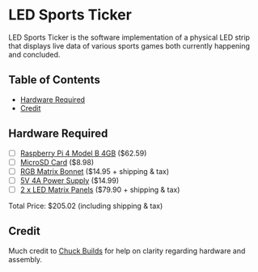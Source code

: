 # LED Sports Ticker

LED Sports Ticker is the software implementation of a physical LED strip that displays live data of various sports games both currently happening and concluded.

## Table of Contents

- [Hardware Required](#hardware-required)
- [Credit](#credit)

## Hardware Required

- [ ] [Raspberry Pi 4 Model B 4GB](https://www.amazon.com/Raspberry-Model-2019-Quad-Bluetooth/dp/B07TC2BK1X?crid=KJD276J913DV&dib=eyJ2IjoiMSJ9.4wZGiZcG7IfVeIs8ylcbr1eJmnvE8oJid77PV7RQbtwZ9dKT65IvmkuFiGe-VJEWZwN_0SRzIOayyD_DM04lit8BfbptjkfsGDXHtM-RNdGpQo1nOiGN-kzXBW5vxXOvTzY_1oS1nqT3Jyx12fEC7Ywu0iRgsFFQhXJ-ueY7xw4R0-_gdUwbjnY_z4g-Az8HlIX-4B-ox5c8rCh5AxKdQ5Zyo-ZpDH93FvBYXHb7y0M.4Bd4e8S0FSHzjFTeL1prlyyrWiVBQTPks5g8UwLkXQ8&dib_tag=se&keywords=raspberry%2Bpi%2B4&qid=1748303777&sprefix=raspberry%2Bpi%2B4%2Caps%2C123&sr=8-1&th=1&linkCode=sl1&tag=chuckbuilds-20&linkId=b262a1adbfd46221d5a38343581a3ad5&language=en_US&ref_=as_li_ss_tl) ($62.59)
- [ ] [MicroSD Card](https://www.amazon.com/SanDisk-COMINU024966-16GB-microSD-Card/dp/B004KSMXVM) ($8.98)
- [ ] [RGB Matrix Bonnet](https://www.adafruit.com/product/3211) ($14.95 + shipping & tax)
- [ ] [5V 4A Power Supply](https://www.amazon.com/GOOKYO-Charger-Switching-Replacement-Adapter/dp/B0BD72BWBK) ($14.99)
- [ ] [2 x LED Matrix Panels](https://www.adafruit.com/product/2278?ref=chuck-builds.com) ($79.90 + shipping & tax)

Total Price: $205.02 (including shipping & tax)

## Credit

Much credit to [Chuck Builds](https://www.chuck-builds.com/led-matrix/) for help on clarity regarding hardware and assembly.
